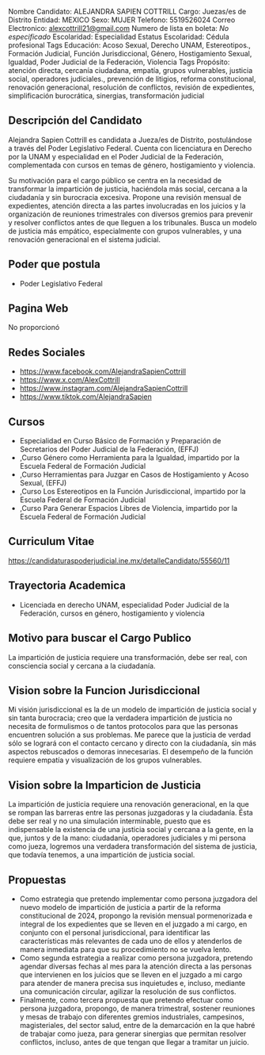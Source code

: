 Nombre Candidato: ALEJANDRA SAPIEN COTTRILL
Cargo: Juezas/es de Distrito
Entidad: MEXICO
Sexo: MUJER
Telefono: 5519526024
Correo Electronico: alexcottrill21@gmail.com
Numero de lista en boleta: *No especificado*
Escolaridad: Especialidad
Estatus Escolaridad: Cédula profesional
Tags Educación: Acoso Sexual, Derecho UNAM, Estereotipos., Formación Judicial, Función Jurisdiccional, Género, Hostigamiento Sexual, Igualdad, Poder Judicial de la Federación, Violencia
Tags Propósito: atención directa, cercanía ciudadana, empatía, grupos vulnerables, justicia social, operadores judiciales., prevención de litigios, reforma constitucional, renovación generacional, resolución de conflictos, revisión de expedientes, simplificación burocrática, sinergias, transformación judicial


## Descripción del Candidato 

Alejandra Sapien Cottrill es candidata a Jueza/es de Distrito, postulándose a través del Poder Legislativo Federal. Cuenta con licenciatura en Derecho por la UNAM y especialidad en el Poder Judicial de la Federación, complementada con cursos en temas de género, hostigamiento y violencia.

Su motivación para el cargo público se centra en la necesidad de transformar la impartición de justicia, haciéndola más social, cercana a la ciudadanía y sin burocracia excesiva. Propone una revisión mensual de expedientes, atención directa a las partes involucradas en los juicios y la organización de reuniones trimestrales con diversos gremios para prevenir y resolver conflictos antes de que lleguen a los tribunales. Busca un modelo de justicia más empático, especialmente con grupos vulnerables, y una renovación generacional en el sistema judicial.


## Poder que postula

- Poder Legislativo Federal


## Pagina Web

No proporcionó


## Redes Sociales

- https://www.facebook.com/AlejandraSapienCottrill
- https://www.x.com/AlexCottrill
- https://www.instagram.com/AlejandraSapienCottrill
- https://www.tiktok.com/AlejandraSapien


## Cursos

- Especialidad en Curso Básico de Formación y Preparación de Secretarios del Poder Judicial de la Federación, (EFFJ)
- ,Curso Género como Herramienta para la Igualdad, impartido por la Escuela Federal de Formación Judicial
- ,Curso Herramientas para Juzgar en Casos de Hostigamiento y Acoso Sexual, (EFFJ)
- ,Curso Los Estereotipos en la Función Jurisdiccional, impartido por la Escuela Federal de Formación Judicial
- ,Curso Para Generar Espacios Libres de Violencia, impartido por la Escuela Federal de Formación Judicial


## Curriculum Vitae

https://candidaturaspoderjudicial.ine.mx/detalleCandidato/55560/11


## Trayectoria Academica

- Licenciada en derecho UNAM, especialidad Poder Judicial de la Federación, cursos en género, hostigamiento y violencia


## Motivo para buscar el Cargo Publico

La impartición de justicia requiere una transformación, debe ser real, con consciencia social y cercana a la ciudadanía.


## Vision sobre la Funcion Jurisdiccional

Mi visión jurisdiccional es la de un modelo de impartición de justicia social y sin tanta burocracia; creo que la verdadera impartición de justicia no necesita de formulismos o de tantos protocolos para que las personas encuentren solución a sus problemas. Me parece que la justicia de verdad sólo se logrará con el contacto cercano y directo con la ciudadanía, sin más aspectos rebuscados o demoras innecesarias. El desempeño de la función requiere empatía y visualización de los grupos vulnerables.


## Vision sobre la Imparticion de Justicia

La impartición de justicia requiere una renovación generacional, en la que se rompan las barreras entre las personas juzgadoras y la ciudadanía. Ésta debe ser real y no una simulación interminable, puesto que es indispensable la existencia de una justicia social y cercana a la gente, en la que, juntos y de la mano: ciudadanía, operadores judiciales y mi persona como jueza, logremos una verdadera transformación del sistema de justicia, que todavía tenemos, a una impartición de justicia social.


## Propuestas

- Como estrategia que pretendo implementar como persona juzgadora del nuevo modelo de impartición de justicia a partir de la reforma constitucional de 2024, propongo la revisión mensual pormenorizada e integral de los expedientes que se lleven en el juzgado a mi cargo, en conjunto con el personal jurisdiccional, para identificar las características más relevantes de cada uno de ellos y atenderlos de manera inmediata para que su procedimiento no se vuelva lento.
- Como segunda estrategia a realizar como persona juzgadora, pretendo agendar diversas fechas al mes para la atención directa a las personas que intervienen en los juicios que se lleven en el juzgado a mi cargo para atender de manera precisa sus inquietudes e, incluso, mediante una comunicación circular, agilizar la resolución de sus conflictos.
- Finalmente, como tercera propuesta que pretendo efectuar como persona juzgadora, propongo, de manera trimestral, sostener reuniones y mesas de trabajo con diferentes gremios industriales, campesinos, magisteriales, del sector salud, entre de la demarcación en la que habré de trabajar como jueza, para generar sinergias que permitan resolver conflictos, incluso, antes de que tengan que llegar a tramitar un juicio.

